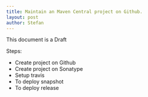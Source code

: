 ```yaml
---
title: Maintain an Maven Central project on Github.
layout: post
author: Stefan
---
```



<p class="notice">This document is a Draft</p>
Steps:

 * Create project on Github
 * Create project on Sonatype
 * Setup travis
 * To deploy snapshot
 * To deploy release